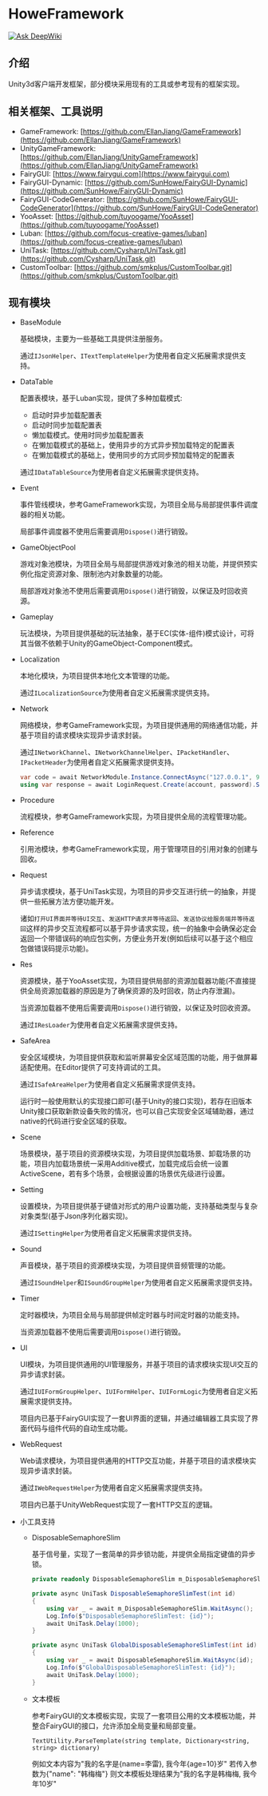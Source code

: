 # HoweFramework

[![Ask DeepWiki](https://deepwiki.com/badge.svg)](https://deepwiki.com/SunHowe/HoweFramework)

## 介绍

Unity3d客户端开发框架，部分模块采用现有的工具或参考现有的框架实现。

## 相关框架、工具说明

- GameFramework: [https://github.com/EllanJiang/GameFramework](https://github.com/EllanJiang/GameFramework)
- UnityGameFramework: [https://github.com/EllanJiang/UnityGameFramework](https://github.com/EllanJiang/UnityGameFramework)
- FairyGUI: [https://www.fairygui.com](https://www.fairygui.com)
- FairyGUI-Dynamic: [https://github.com/SunHowe/FairyGUI-Dynamic](https://github.com/SunHowe/FairyGUI-Dynamic)
- FairyGUI-CodeGenerator: [https://github.com/SunHowe/FairyGUI-CodeGenerator](https://github.com/SunHowe/FairyGUI-CodeGenerator)
- YooAsset: [https://github.com/tuyoogame/YooAsset](https://github.com/tuyoogame/YooAsset)
- Luban: [https://github.com/focus-creative-games/luban](https://github.com/focus-creative-games/luban)
- UniTask: [https://github.com/Cysharp/UniTask.git](https://github.com/Cysharp/UniTask.git)
- CustomToolbar: [https://github.com/smkplus/CustomToolbar.git](https://github.com/smkplus/CustomToolbar.git)

## 现有模块

- BaseModule

    基础模块，主要为一些基础工具提供注册服务。
    
    通过`IJsonHelper`、`ITextTemplateHelper`为使用者自定义拓展需求提供支持。

- DataTable

    配置表模块，基于Luban实现，提供了多种加载模式:
    - 启动时异步加载配置表
    - 启动时同步加载配置表
    - 懒加载模式。使用时同步加载配置表
    - 在懒加载模式的基础上，使用异步的方式异步预加载特定的配置表
    - 在懒加载模式的基础上，使用同步的方式同步预加载特定的配置表
    
    通过`IDataTableSource`为使用者自定义拓展需求提供支持。

- Event

    事件管线模块，参考GameFramework实现，为项目全局与局部提供事件调度器的相关功能。
    
    局部事件调度器不使用后需要调用`Dispose()`进行销毁。

- GameObjectPool

    游戏对象池模块，为项目全局与局部提供游戏对象池的相关功能，并提供预实例化指定资源对象、限制池内对象数量的功能。
    
    局部游戏对象池不使用后需要调用`Dispose()`进行销毁，以保证及时回收资源。

- Gameplay

    玩法模块，为项目提供基础的玩法抽象，基于EC(实体-组件)模式设计，可将其当做不依赖于Unity的GameObject-Component模式。

- Localization

    本地化模块，为项目提供本地化文本管理的功能。
    
    通过`ILocalizationSource`为使用者自定义拓展需求提供支持。

- Network

    网络模块，参考GameFramework实现，为项目提供通用的网络通信功能，并基于项目的请求模块实现异步请求封装。

    通过`INetworkChannel`、`INetworkChannelHelper`、`IPacketHandler`、`IPacketHeader`为使用者自定义拓展需求提供支持。

    ```csharp
    var code = await NetworkModule.Instance.ConnectAsync("127.0.0.1", 9000).GetErrorCode();
    using var response = await LoginRequest.Create(account, password).SendPacketAsync<LoginResponse>();
    ```

- Procedure

    流程模块，参考GameFramework实现，为项目提供全局的流程管理功能。

- Reference

    引用池模块，参考GameFramework实现，用于管理项目的引用对象的创建与回收。

- Request

    异步请求模块，基于UniTask实现，为项目的异步交互进行统一的抽象，并提供一些拓展方法方便功能开发。
    
    诸如`打开UI界面并等待UI交互`、`发送HTTP请求并等待返回`、`发送协议给服务端并等待返回`这样的异步交互流程都可以基于异步请求实现，统一的抽象中会确保必定会返回一个带错误码的响应包实例，方便业务开发(例如后续可以基于这个相应包做错误码提示功能)。

- Res

    资源模块，基于YooAsset实现，为项目提供局部的资源加载器功能(不直接提供全局资源加载器的原因是为了确保资源的及时回收，防止内存泄漏)。
    
    当资源加载器不使用后需要调用`Dispose()`进行销毁，以保证及时回收资源。

    通过`IResLoader`为使用者自定义拓展需求提供支持。

- SafeArea

    安全区域模块，为项目提供获取和监听屏幕安全区域范围的功能，用于做屏幕适配使用。在Editor提供了可支持调试的工具。

    通过`ISafeAreaHelper`为使用者自定义拓展需求提供支持。

    运行时一般使用默认的实现接口即可(基于Unity的接口实现)，若存在旧版本Unity接口获取新款设备失败的情况，也可以自己实现安全区域辅助器，通过native的代码进行安全区域的获取。

- Scene

    场景模块，基于项目的资源模块实现，为项目提供加载场景、卸载场景的功能，项目内加载场景统一采用Additive模式，加载完成后会统一设置ActiveScene，若有多个场景，会根据设置的场景优先级进行设置。

- Setting

    设置模块，为项目提供基于键值对形式的用户设置功能，支持基础类型与复杂对象类型(基于Json序列化器实现)。
    
    通过`ISettingHelper`为使用者自定义拓展需求提供支持。

- Sound

    声音模块，基于项目的资源模块实现，为项目提供音频管理的功能。
    
    通过`ISoundHelper`和`ISoundGroupHelper`为使用者自定义拓展需求提供支持。

- Timer

    定时器模块，为项目全局与局部提供帧定时器与时间定时器的功能支持。
    
    当资源加载器不使用后需要调用`Dispose()`进行销毁。

- UI

    UI模块，为项目提供通用的UI管理服务，并基于项目的请求模块实现UI交互的异步请求封装。
    
    通过`IUIFormGroupHelper`、`IUIFormHelper`、`IUIFormLogic`为使用者自定义拓展需求提供支持。

    项目内已基于FairyGUI实现了一套UI界面的逻辑，并通过编辑器工具实现了界面代码与组件代码的自动生成功能。

- WebRequest

    Web请求模块，为项目提供通用的HTTP交互功能，并基于项目的请求模块实现异步请求封装。

    通过`IWebRequestHelper`为使用者自定义拓展需求提供支持。

    项目内已基于UnityWebRequest实现了一套HTTP交互的逻辑。

- 小工具支持

    - DisposableSemaphoreSlim

        基于信号量，实现了一套简单的异步锁功能，并提供全局指定键值的异步锁。

        ```csharp
        private readonly DisposableSemaphoreSlim m_DisposableSemaphoreSlim = new();

        private async UniTask DisposableSemaphoreSlimTest(int id)
        {
            using var _ = await m_DisposableSemaphoreSlim.WaitAsync();
            Log.Info($"DisposableSemaphoreSlimTest: {id}");
            await UniTask.Delay(1000);
        }

        private async UniTask GlobalDisposableSemaphoreSlimTest(int id)
        {
            using var _ = await DisposableSemaphoreSlim.WaitAsync(id);
            Log.Info($"GlobalDisposableSemaphoreSlimTest: {id}");
            await UniTask.Delay(1000);
        }
        ```

    - 文本模板

        参考FairyGUI的文本模板实现，实现了一套项目公用的文本模板功能，并整合FairyGUI的接口，允许添加全局变量和局部变量。

        ```chsarp
        TextUtility.ParseTemplate(string template, Dictionary<string, string> dictionary)
        ```
        
        例如文本内容为"我的名字是{name=李雷}, 我今年{age=10}岁"
        若传入参数为{"name": "韩梅梅"}
        则文本模板处理结果为"我的名字是韩梅梅, 我今年10岁"